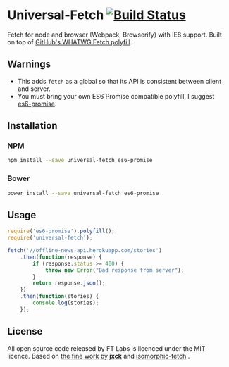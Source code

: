 Universal-Fetch [![Build Status](https://travis-ci.org/Pitzcarraldo/universal-fetch.svg?branch=master)](https://travis-ci.org/Pitzcarraldo/universal-fetch)
================

Fetch for node and browser (Webpack, Browserify) with IE8 support. Built on top of [GitHub's WHATWG Fetch polyfill](https://github.com/github/fetch).

## Warnings

- This adds `fetch` as a global so that its API is consistent between client and server.
- You must bring your own ES6 Promise compatible polyfill, I suggest [es6-promise](https://github.com/jakearchibald/es6-promise).

## Installation

### NPM

```sh
npm install --save universal-fetch es6-promise
```

### Bower

```sh
bower install --save universal-fetch es6-promise
```

## Usage

```js
require('es6-promise').polyfill();
require('universal-fetch');

fetch('//offline-news-api.herokuapp.com/stories')
	.then(function(response) {
		if (response.status >= 400) {
			throw new Error("Bad response from server");
		}
		return response.json();
	})
	.then(function(stories) {
		console.log(stories);
	});
```

## License

All open source code released by FT Labs is licenced under the MIT licence.  Based on [the fine work by](https://github.com/github/fetch/pull/31) **[jxck](https://github.com/Jxck)** and [isomorphic-fetch](https://github.com/matthew-andrews/isomorphic-fetch) .
